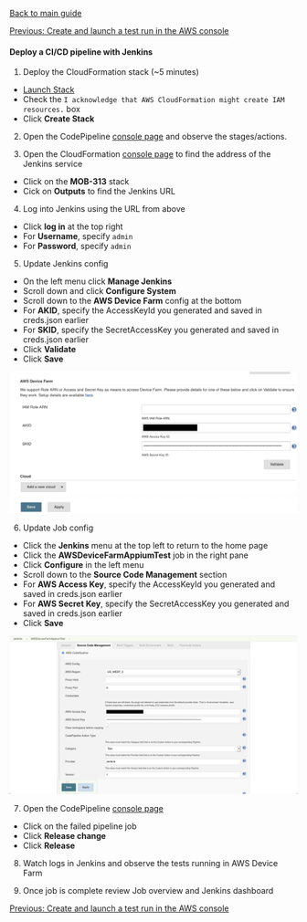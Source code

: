 [Back to main guide](../README.md) 

[Previous: Create and launch a test run in the AWS console](device-farm-console.md)

#### Deploy a CI/CD pipeline with Jenkins

1. Deploy the CloudFormation stack (~5 minutes)
  - <a href="https://us-west-2.console.aws.amazon.com/cloudformation/home?region=us-west-2#/stacks/create/review?templateURL=https://reinvent2019-mob313.s3-us-west-2.amazonaws.com/template.yml&stackName=MOB-313" target="_blank">Launch Stack</a>
  - Check the `I acknowledge that AWS CloudFormation might create IAM resources.` box
  - Click **Create Stack**

2. Open the CodePipeline [console page](https://us-west-2.console.aws.amazon.com/codesuite/codepipeline/pipelines?region=us-west-2) and observe the stages/actions.

3. Open the CloudFormation [console page](https://us-west-2.console.aws.amazon.com/cloudformation/home?region=us-west-2#/stacks?filteringText=&filteringStatus=active&viewNested=true&hideStacks=false) to find the address of the Jenkins service
  - Click on the **MOB-313** stack
  - Cick on **Outputs** to find the Jenkins URL

4. Log into Jenkins using the URL from above
  - Click **log in** at the top right
  - For **Username**, specify `admin`
  - For **Password**, specify `admin`

5. Update Jenkins config
  - On the left menu click **Manage Jenkins**
  - Scroll down and click **Configure System**
  - Scroll down to the **AWS Device Farm** config at the bottom
  - For **AKID**, specify the AccessKeyId you generated and saved in creds.json earlier
  - For **SKID**, specify the SecretAccessKey you generated and saved in creds.json earlier
  - Click **Validate**
  - Click **Save**

![](../images/cicd-jenkins-1.png)

6. Update Job config
  - Click the **Jenkins** menu at the top left to return to the home page
  - Click the **AWSDeviceFarmAppiumTest** job in the right pane
  - Click **Configure** in the left menu
  - Scroll down to the **Source Code Management** section
  - For **AWS Access Key**, specify the AccessKeyId you generated and saved in creds.json earlier
  - For **AWS Secret Key**, specify the SecretAccessKey you generated and saved in creds.json earlier
  - Click **Save**

  ![](../images/cicd-jenkins-2.png)

7. Open the CodePipeline [console page](https://us-west-2.console.aws.amazon.com/codesuite/codepipeline/pipelines?region=us-west-2)
  - Click on the failed pipeline job
  - Click **Release change**
  - Click **Release**

8. Watch logs in Jenkins and observe the tests running in AWS Device Farm

9. Once job is complete review Job overview and Jenkins dashboard

[Previous: Create and launch a test run in the AWS console](device-farm-console.md)